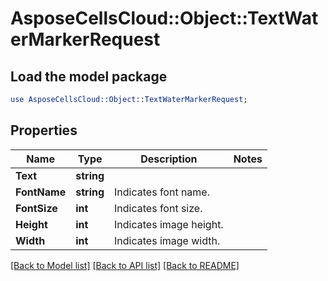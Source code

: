 # AsposeCellsCloud::Object::TextWaterMarkerRequest 

## Load the model package
```perl
use AsposeCellsCloud::Object::TextWaterMarkerRequest;
```

## Properties
Name | Type | Description | Notes
------------ | ------------- | ------------- | -------------
**Text** | **string** |  |
**FontName** | **string** | Indicates font name. |
**FontSize** | **int** | Indicates font size. |
**Height** | **int** | Indicates image height. |
**Width** | **int** | Indicates image width. |  

[[Back to Model list]](../README.md#documentation-for-models) [[Back to API list]](../README.md#documentation-for-api-endpoints) [[Back to README]](../README.md)

